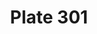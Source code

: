 ---
pid: '301'
an: '9'
title: Plate 301
rev_year: 
_date: 20 or 25 mai 1801?
caption: Collier en serpent. Voile à la Religieuse.
translation: Serpent necklace. Veil like a nun.
student: Emily Cormack
keywords: "[ Collier, serpent, religieuse ]"
permalink: /plates/301/
layout: plate-page
---
